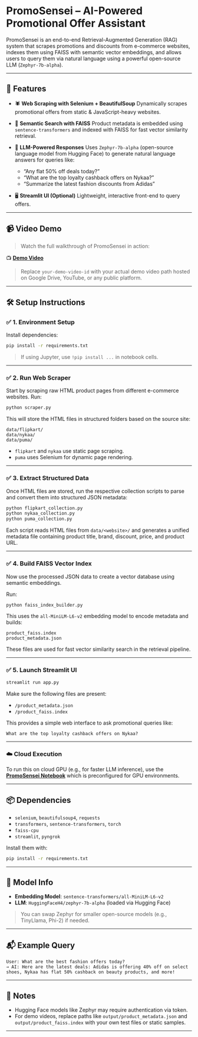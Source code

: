 # PromoSensei – AI-Powered Promotional Offer Assistant

PromoSensei is an end-to-end Retrieval-Augmented Generation (RAG) system that scrapes promotions and discounts from e-commerce websites, indexes them using FAISS with semantic vector embeddings, and allows users to query them via natural language using a powerful open-source LLM (`Zephyr-7b-alpha`).

---

## 🚀 Features

* 🕷️ **Web Scraping with Selenium + BeautifulSoup**
  Dynamically scrapes promotional offers from static & JavaScript-heavy websites.

* 🧠 **Semantic Search with FAISS**
  Product metadata is embedded using `sentence-transformers` and indexed with FAISS for fast vector similarity retrieval.

* 💬 **LLM-Powered Responses**
  Uses `Zephyr-7b-alpha` (open-source language model from Hugging Face) to generate natural language answers for queries like:

  * “Any flat 50% off deals today?”
  * “What are the top loyalty cashback offers on Nykaa?”
  * “Summarize the latest fashion discounts from Adidas”

* 🖥️ **Streamlit UI (Optional)**
  Lightweight, interactive front-end to query offers.

---

## 📹 Video Demo

> Watch the full walkthrough of PromoSensei in action:

📺 [**Demo Video**](PromoSensei_demo.mp4)

> Replace `your-demo-video-id` with your actual demo video path hosted on Google Drive, YouTube, or any public platform.

---

## 🛠️ Setup Instructions

### ✅ 1. Environment Setup

Install dependencies:

```bash
pip install -r requirements.txt
```

> If using Jupyter, use `!pip install ...` in notebook cells.

---

### ✅ 2. Run Web Scraper

Start by scraping raw HTML product pages from different e-commerce websites. Run:

```bash
python scraper.py
```

This will store the HTML files in structured folders based on the source site:

```
data/flipkart/
data/nykaa/
data/puma/
```

* `flipkart` and `nykaa` use static page scraping.
* `puma` uses Selenium for dynamic page rendering.

---

### ✅ 3. Extract Structured Data

Once HTML files are stored, run the respective collection scripts to parse and convert them into structured JSON metadata:

```bash
python flipkart_collection.py
python nykaa_collection.py
python puma_collection.py
```

Each script reads HTML files from `data/<website>/` and generates a unified metadata file containing product title, brand, discount, price, and product URL.

---

### ✅ 4. Build FAISS Vector Index

Now use the processed JSON data to create a vector database using semantic embeddings.

Run:

```bash
python faiss_index_builder.py
```

This uses the `all-MiniLM-L6-v2` embedding model to encode metadata and builds:

```
product_faiss.index
product_metadata.json
```

These files are used for fast vector similarity search in the retrieval pipeline.

---


### ✅ 5. Launch Streamlit UI

```bash
streamlit run app.py
```
Make sure the following files are present:

* `/product_metadata.json`
* `/product_faiss.index`

This provides a simple web interface to ask promotional queries like:

```
What are the top loyalty cashback offers on Nykaa?
```

---

### ☁️ Cloud Execution

To run this on cloud GPU (e.g., for faster LLM inference), use the [**PromoSensei Notebook**](/promosensie.ipynb) which is preconfigured for GPU environments.

---

## 📦 Dependencies

* `selenium`, `beautifulsoup4`, `requests`
* `transformers`, `sentence-transformers`, `torch`
* `faiss-cpu`
* `streamlit`, `pyngrok`

Install them with:

```bash
pip install -r requirements.txt
```

---

## 🤖 Model Info

* **Embedding Model**: `sentence-transformers/all-MiniLM-L6-v2`
* **LLM**: `HuggingFaceH4/zephyr-7b-alpha` (loaded via Hugging Face)

> You can swap Zephyr for smaller open-source models (e.g., TinyLlama, Phi-2) if needed.

---

## 📬 Example Query

```text
User: What are the best fashion offers today?
→ AI: Here are the latest deals: Adidas is offering 40% off on select shoes, Nykaa has flat 50% cashback on beauty products, and more!
```

---

## 🔐 Notes

* Hugging Face models like Zephyr may require authentication via token.
* For demo videos, replace paths like `output/product_metadata.json` and `output/product_faiss.index` with your own test files or static samples.

---

